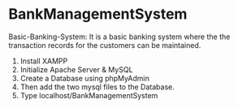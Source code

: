 # BankManagementSystem
Basic-Banking-System: It is a basic banking system where the the transaction records for the customers can be maintained.
1. Install XAMPP
2. Initialize Apache Server & MySQL
3. Create a Database using phpMyAdmin
4. Then add the two mysql files to the Database.
5. Type localhost/BankManagementSystem
